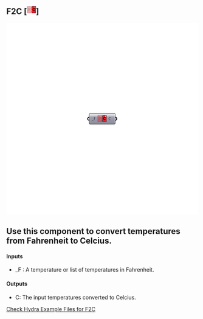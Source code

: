 ## F2C [![IMAGE](images/icons/F2C.png)]

![IMAGE](images/components/F2C.png)

Use this component to convert temperatures from Fahrenheit to Celcius.
 -
 

#### Inputs
* _F <Required>: A temperature or list of temperatures in Fahrenheit.

#### Outputs
* C: The input temperatures converted to Celcius.


[Check Hydra Example Files for F2C](https://hydrashare.github.io/hydra/index.html?keywords=F2C)